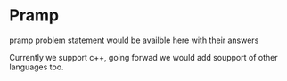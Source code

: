 # Pramp
pramp problem statement would be availble here with their answers

Currently we support c++, going forwad we would add soupport of other languages too.
